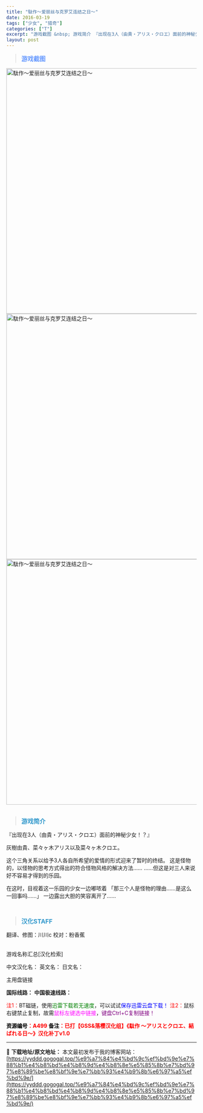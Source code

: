 ```yaml
---
title: "駄作～爱丽丝与克罗艾连结之日～"
date: 2016-03-19
tags: ["少女", "猎奇"]
categories: ["T"]
excerpt: "游戏截图 &nbsp; 游戏简介 『出现在3人（由貴・アリス・クロエ）面前的神秘少女！？』 灰樹由貴、菜々ヶ木アリス以及菜々ヶ木クロエ。 这个三角关系以给予3人各自所希望的爱情的形式迎来了暂时的终结。 这是怪物的，以怪物的思考方式得出的符合怪物风格的解决方法…… ……但这是对三人来说好不容易才得到的&hellip;"
layout: post
---
```


<div>
<blockquote><b><span style="font-size: 12pt; color: #6699ff;">游戏截图</span></b></blockquote>
<div><img title="点击放大" src="https://yyddd.gogogal.top/wp-content/uploads/2025/04/20250430_6811fd35ec91b.webp" alt="駄作～爱丽丝与克罗艾连结之日～" width="650" /></div>
<div><img title="点击放大" src="https://yyddd.gogogal.top/wp-content/uploads/2025/04/20250430_6811fd378e2a7.webp" alt="駄作～爱丽丝与克罗艾连结之日～" width="650" /></div>
<div><img title="点击放大" src="https://yyddd.gogogal.top/wp-content/uploads/2025/04/20250430_6811fd3a41ec9.webp" alt="駄作～爱丽丝与克罗艾连结之日～" width="650" /></div>
&nbsp;
<blockquote><b><span style="font-size: 12pt; color: #3399cc;">游戏简介</span></b></blockquote>
<div>『出现在3人（由貴・アリス・クロエ）面前的神秘少女！？』

灰樹由貴、菜々ヶ木アリス以及菜々ヶ木クロエ。

这个三角关系以给予3人各自所希望的爱情的形式迎来了暂时的终结。
这是怪物的，以怪物的思考方式得出的符合怪物风格的解决方法……
……但这是对三人来说好不容易才得到的乐园。

在这时，目视着这一乐园的少女一边嘟哝着
「那三个人是怪物的理由……是这么一回事吗……」
一边露出大胆的笑容离开了……</div>
&nbsp;
<blockquote><b><span style="font-size: 12pt; color: #3399cc;">汉化STAFF</span></b></blockquote>
<div>翻译、修图：川川c
校对：粉香蕉</div>
&nbsp;

游戏名称汇总[汉化检索]

中文汉化名：
英文名：
日文名：
</div>
<div class="panel panel-primary">
<div class="panel-heading">主用盘链接</div>
<div class="panel-body">

<b>国际线路：</b>
<b>中国极速线路：</b>


<span style="color: #ff0000;">注1：</span>BT磁链，使用<span style="color: #008000;">迅雷下载若无速度</span>，可以试试<span style="color: #0000ff;">保存迅雷云盘下载！</span>
<span style="color: #ff0000;">注2：</span>鼠标右键禁止复制，故需<span style="color: #ff00ff;">鼠标左键选中链接</span>，<span style="color: #800080;">键盘Ctrl+C复制链接！</span>

</div>
<div class="panel-footer"><span style="color: #ff0000;"><b><span style="color: #000000;">资源编号</span>：A499</b></span>
<span style="color: #ff0000;"><b><span style="color: #000000;">备注</span>：已打【GSS&amp;落樱汉化组】《駄作 ～アリスとクロエ、結ばれる日～》汉化补丁v1.0</b></span></div>
</div>

---
📖 **下载地址/原文地址：** 本文最初发布于我的博客网站：[https://yyddd.gogogal.top/%e9%a7%84%e4%bd%9c%ef%bd%9e%e7%88%b1%e4%b8%bd%e4%b8%9d%e4%b8%8e%e5%85%8b%e7%bd%97%e8%89%be%e8%bf%9e%e7%bb%93%e4%b9%8b%e6%97%a5%ef%bd%9e/](https://yyddd.gogogal.top/%e9%a7%84%e4%bd%9c%ef%bd%9e%e7%88%b1%e4%b8%bd%e4%b8%9d%e4%b8%8e%e5%85%8b%e7%bd%97%e8%89%be%e8%bf%9e%e7%bb%93%e4%b9%8b%e6%97%a5%ef%bd%9e/)
